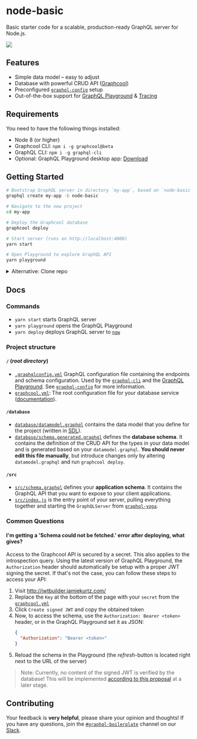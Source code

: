# node-basic

Basic starter code for a scalable, production-ready GraphQL server for Node.js.

![](https://imgur.com/LG6r1q1.png)

## Features

- Simple data model – easy to adjust
- Database with powerful CRUD API ([Graphcool](https://www.graph.cool/))
- Preconfigured [`graphql-config`](https://github.com/graphcool/graphql-config) setup
- Out-of-the-box support for [GraphQL Playground](https://github.com/graphcool/graphql-playground) & [Tracing](https://github.com/apollographql/apollo-tracing)

## Requirements

You need to have the following things installed:

* Node 8 (or higher)
* Graphcool CLI: `npm i -g graphcool@beta`
* GraphQL CLI: `npm i -g graphql-cli`
* Optional: GraphQL Playground desktop app: [Download](https://github.com/graphcool/graphql-playground/releases)

## Getting Started

```sh
# Bootstrap GraphQL server in directory `my-app`, based on `node-basic` boilerplate
graphql create my-app -b node-basic

# Navigate to the new project
cd my-app

# Deploy the Graphcool database
graphcool deploy

# Start server (runs on http://localhost:4000)
yarn start

# Open Playground to explore GraphQL API
yarn playground
```

<details>
<summary>Alternative: Clone repo</summary>

```sh
# Clone the repo and navigate into project directory
git clone https://github.com/graphql-boilerplates/node-graphql-server.git
cd node-graphql-server/basic

# Deploy the Graphcool database
graphcool deploy

# Install node dependencies
yarn install

# Start server (runs on http://localhost:4000)
yarn start

# Open Playground to explore GraphQL API
yarn playground
```
</details>

## Docs

### Commands

* `yarn start` starts GraphQL server
* `yarn playground` opens the GraphQL Playground
* `yarn deploy` deploys GraphQL server to [`now`](https://now.sh)

### Project structure

#### `/` (_root directory_)

- [`.graphqlconfig.yml`](./.graphqlconfig.yml) GraphQL configuration file containing the endpoints and schema configuration. Used by the [`graphql-cli`](https://github.com/graphcool/graphql-cli) and the [GraphQL Playground](https://github.com/graphcool/graphql-playground). See [`graphql-config`](https://github.com/graphcool/graphql-config) for more information.
- [`graphcool.yml`](./graphcool.yml): The root configuration file for your database service ([documentation](https://www.graph.cool/docs/1.0/reference/graphcool.yml/overview-and-example-foatho8aip)).

#### `/database`

- [`database/datamodel.graphql`](./database/datamodel.graphql) contains the data model that you define for the project (written in [SDL](https://blog.graph.cool/graphql-sdl-schema-definition-language-6755bcb9ce51)).
- [`database/schema.generated.graphql`](./database/schema.generated.graphql) defines the **database schema**. It contains the definition of the CRUD API for the types in your data model and is generated based on your `datamodel.graphql`. **You should never edit this file manually**, but introduce changes only by altering `datamodel.graphql` and run `graphcool deploy`.

#### `/src`

- [`src/schema.graphql`](src/schema.graphql) defines your **application schema**. It contains the GraphQL API that you want to expose to your client applications.
- [`src/index.js`](src/index.js) is the entry point of your server, pulling everything together and starting the `GraphQLServer` from [`graphql-yoga`](https://github.com/graphcool/graphql-yoga).

### Common Questions

#### I'm getting a 'Schema could not be fetched.' error after deploying, what gives?

Access to the Graphcool API is secured by a secret. This also applies to the introspection query. Using the latest version of GraphQL Playground, the `Authorization` header should automatically be setup with a proper JWT signing the secret. If that's not the case, you can follow these steps to access your API:

1. Visit http://jwtbuilder.jamiekurtz.com/
1. Replace the `Key` at the bottom of the page with your `secret` from the [`graphcool.yml`](./graphcool.yml#L5)
1. Click `Create signed JWT` and copy the obtained token
1. Now, to access the schema, use the `Authorization: Bearer <token>` header, or in the GraphQL Playground set it as JSON:
    ```json
    {
      "Authorization": "Bearer <token>"
    }
    ```
1. Reload the schema in the Playground (the _refresh_-button is located right next to the URL of the server)

> Note: Currently, no content of the signed JWT is verified by the database! This will be implemented [according to this proposal](https://github.com/graphcool/framework/issues/1365) at a later stage.

## Contributing

Your feedback is **very helpful**, please share your opinion and thoughts! If you have any questions, join the [`#graphql-boilerplate`](https://graphcool.slack.com/messages/graphql-boilerplate) channel on our [Slack](https://graphcool.slack.com/).
